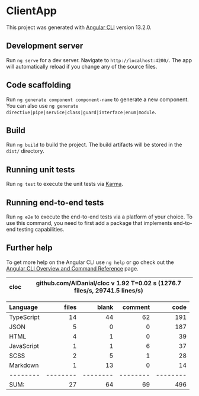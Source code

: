 # ClientApp

This project was generated with [Angular CLI](https://github.com/angular/angular-cli) version 13.2.0.

## Development server

Run `ng serve` for a dev server. Navigate to `http://localhost:4200/`. The app will automatically reload if you change any of the source files.

## Code scaffolding

Run `ng generate component component-name` to generate a new component. You can also use `ng generate directive|pipe|service|class|guard|interface|enum|module`.

## Build

Run `ng build` to build the project. The build artifacts will be stored in the `dist/` directory.

## Running unit tests

Run `ng test` to execute the unit tests via [Karma](https://karma-runner.github.io).

## Running end-to-end tests

Run `ng e2e` to execute the end-to-end tests via a platform of your choice. To use this command, you need to first add a package that implements end-to-end testing capabilities.

## Further help

To get more help on the Angular CLI use `ng help` or go check out the [Angular CLI Overview and Command Reference](https://angular.io/cli) page.

cloc|github.com/AlDanial/cloc v 1.92  T=0.02 s (1276.7 files/s, 29741.5 lines/s)
--- | ---

Language|files|blank|comment|code
:-------|-------:|-------:|-------:|-------:
TypeScript|14|44|62|191
JSON|5|0|0|187
HTML|4|1|0|39
JavaScript|1|1|6|37
SCSS|2|5|1|28
Markdown|1|13|0|14
--------|--------|--------|--------|--------
SUM:|27|64|69|496
